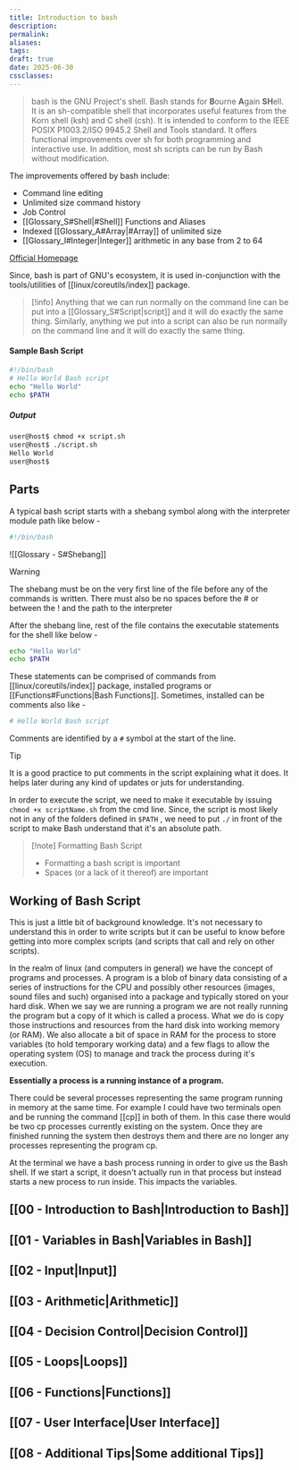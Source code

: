 ```yaml
---
title: Introduction to bash
description: 
permalink: 
aliases: 
tags: 
draft: true
date: 2025-06-30
cssclasses:
---
```

> bash is the GNU Project's shell. Bash stands for **B**ourne **A**gain **SH**ell. It is an sh-compatible shell that incorporates useful features from the Korn shell (ksh) and C shell (csh). It is intended to conform to the IEEE POSIX P1003.2/ISO 9945.2 Shell and Tools standard. It offers functional improvements over sh for both programming and interactive use. In addition, most sh scripts can be run by Bash without modification.

The improvements offered by bash include:
- Command line editing
- Unlimited size command history
- Job Control
- [[Glossary_S#Shell|#Shell]] Functions and Aliases
- Indexed [[Glossary_A#Array|#Array]] of unlimited size
- [[Glossary_I#Integer|Integer]] arithmetic in any base from 2 to 64

[Official Homepage](https://www.gnu.org/software/bash/)

Since, bash is part of GNU's ecosystem, it is used in-conjunction with the tools/utilities of [[linux/coreutils/index]] package.

>[!info]
>Anything that we can run normally on the command line can be put into a [[Glossary_S#Script|script]] and it will do exactly the same thing. Similarly, anything we put into a script can also be run normally on the command line and it will do exactly the same thing.

#### Sample Bash Script
```bash
#!/bin/bash
# Hello World Bash script
echo "Hello World"
echo $PATH
```
##### Output
```bash
user@host$ chmod +x script.sh
user@host$ ./script.sh
Hello World
user@host$
```

## Parts
A typical bash script starts with a shebang symbol along with the interpreter module path like below -
```bash
#!/bin/bash
```

![[Glossary - S#Shebang]]

> [!warning]
The shebang must be on the very first line of the file before any of the commands is written. There must also be no spaces before the # or between the ! and the path to the interpreter

After the shebang line, rest of the file contains the executable statements for the shell like below -

```bash
echo "Hello World"
echo $PATH
```

These statements can be comprised of commands from [[linux/coreutils/index]] package, installed programs or [[Functions#Functions|Bash Functions]]. Sometimes, installed can be comments also like -

```bash
# Hello World Bash script
```

Comments are identified by a `#` symbol at the start of the line.

> [!tip]
> It is a good practice to put comments in the script explaining what it does. It helps later during any kind of updates or juts for understanding.

In order to execute the script, we need to make it executable by issuing `chmod +x scriptName.sh` from the cmd line. Since, the script is most likely not in any of the folders defined in `$PATH` , we need to put `./` in front of the script to make Bash understand that it's an absolute path.

> [!note] Formatting Bash Script
> - Formatting a bash script is important
> - Spaces (or a lack of it thereof) are important

## Working of Bash Script
This is just a little bit of background knowledge. It's not necessary to understand this in order to write scripts but it can be useful to know before getting into more complex scripts (and scripts that call and rely on other scripts).

In the realm of linux (and computers in general) we have the concept of programs and processes. A program is a blob of binary data consisting of a series of instructions for the CPU and possibly other resources (images, sound files and such) organised into a package and typically stored on your hard disk. When we say we are running a program we are not really running the program but a copy of it which is called a process. What we do is copy those instructions and resources from the hard disk into working memory (or RAM). We also allocate a bit of space in RAM for the process to store variables (to hold temporary working data) and a few flags to allow the operating system (OS) to manage and track the process during it's execution.

**Essentially a process is a running instance of a program.**

There could be several processes representing the same program running in memory at the same time. For example I could have two terminals open and be running the command [[cp]] in both of them. In this case there would be two cp processes currently existing on the system. Once they are finished running the system then destroys them and there are no longer any processes representing the program cp.

At the terminal we have a bash process running in order to give us the Bash shell. If we start a script, it doesn't actually run in that process but instead starts a new process to run inside. This impacts the variables.


## [[00 - Introduction to Bash|Introduction to Bash]]

## [[01 - Variables in Bash|Variables in Bash]]

## [[02 - Input|Input]]

## [[03 - Arithmetic|Arithmetic]]

## [[04 - Decision Control|Decision Control]]

## [[05 - Loops|Loops]]

## [[06 - Functions|Functions]]

## [[07 - User Interface|User Interface]]

## [[08 - Additional Tips|Some additional Tips]]